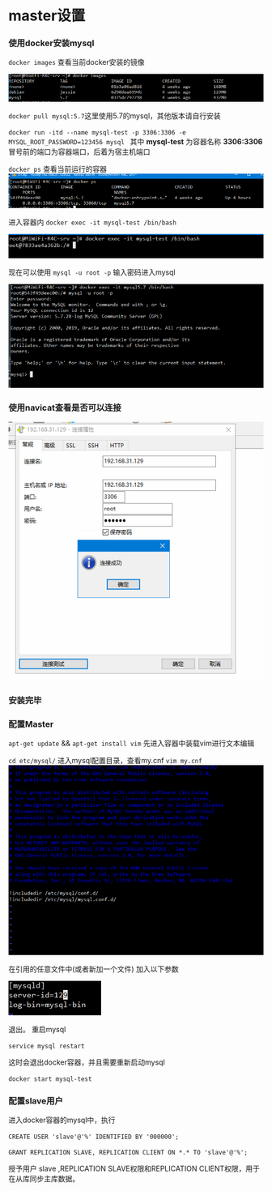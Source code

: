 # master设置
### 使用docker安装mysql
`docker images` 查看当前docker安装的镜像

![docker images](https://github.com/yonghengee/mysql-master-slave/blob/master/master-192.168.31.129/1573798160.png)

`docker pull mysql:5.7`这里使用5.7的mysql，其他版本请自行安装

`docker run -itd --name mysql-test -p 3306:3306 -e MYSQL_ROOT_PASSWORD=123456 mysql `
其中 **mysql-test** 为容器名称
 **3306:3306**冒号前的端口为容器端口，后着为宿主机端口

`docker ps`
查看当前运行的容器
![docker images](https://github.com/yonghengee/mysql-master-slave/blob/master/master-192.168.31.129/1573799003.jpg)

进入容器内
`docker exec -it mysql-test /bin/bash`


![docker images](https://github.com/yonghengee/mysql-master-slave/blob/master/master-192.168.31.129/1573799134.jpg)

现在可以使用 `mysql -u root -p`
输入密码进入mysql

![docker images](https://github.com/yonghengee/mysql-master-slave/blob/master/master-192.168.31.129/1573799221.jpg)


### 使用navicat查看是否可以连接

![docker images](https://github.com/yonghengee/mysql-master-slave/blob/master/master-192.168.31.129/1573799295.jpg)

### 安装完毕

### 配置Master
`apt-get update` && `apt-get install vim`
先进入容器中装载vim进行文本编辑

`cd etc/mysql/`
进入mysql配置目录，查看my.cnf
 `vim my.cnf`
![docker images](https://github.com/yonghengee/mysql-master-slave/blob/master/master-192.168.31.129/1573799709.jpg)

在引用的任意文件中(或者新加一个文件)
加入以下参数

![docker images](https://github.com/yonghengee/mysql-master-slave/blob/master/master-192.168.31.129/1573799984.jpg)

退出。
重启mysql
 
 `service mysql restart` 

这时会退出docker容器，并且需要重新启动mysql

`docker start mysql-test`

### 配置slave用户
进入docker容器的mysql中，执行


`CREATE USER 'slave'@'%' IDENTIFIED BY '000000';`

`GRANT REPLICATION SLAVE, REPLICATION CLIENT ON *.* TO 'slave'@'%';`

授予用户 slave ,REPLICATION SLAVE权限和REPLICATION CLIENT权限，用于在从库同步主库数据。







